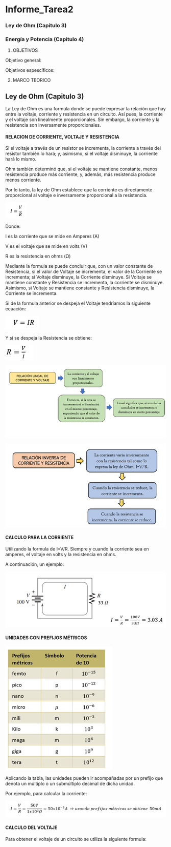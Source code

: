 # Informe_Tarea2
### Ley de Ohm (Capitulo 3)
###  Energía y Potencia (Capitulo 4)

1. OBJETIVOS

Objetivo general:


Objetivos espescíficos:




2. MARCO TEORICO


## Ley de Ohm (Capitulo 3)

La Ley de Ohm es una formula donde se puede expresar la relación que hay entre la voltaje, corriente y resistencia en un circuito. Así pues, la corriente y el voltaje son linealmente proporcionales. Sin embargo, la corriente y la resistencia son inversamente proporcionales.

#### RELACION DE CORRIENTE, VOLTAJE Y RESISTENCIA


Si el voltaje a través de un resistor se incrementa, la corriente a través del resistor también lo hará; y, asimismo, si el voltaje disminuye, la corriente hará lo mismo.

Ohm también determinó que, si el voltaje se mantiene constante, menos resistencia produce más corriente, y, además, más resistencia produce menos corriente.

Por lo tanto, la ley de Ohm establece que la corriente es directamente proporcional al voltaje e inversamente proporcional a la resistencia.

![](https://github.com/NormaCalvopina/Informe_Tarea2/blob/main/Fotos/Captura%20de%20pantalla%202022-05-24%20131724.png)

Donde:

 I es la corriente que se mide en Amperes (A)
 
V es el voltaje que se mide en volts (V)

R es la resistencia en ohms (Ω)

Mediante la formula se puede concluir que, con un valor constante de Resistencia, si el valor de Voltaje se incrementa, el valor de la Corriente se incrementa; si Voltaje disminuye, la Corriente disminuye. Si Voltaje se mantiene constante y Resistencia se incrementa, la corriente se disminuye. Asimismo, si Voltaje se mantiene constante y Resistencia disminuye, la Corriente se incrementa.

Si de la formula anterior se despeja el Voltaje tendríamos la siguiente ecuación:

![](https://github.com/NormaCalvopina/Informe_Tarea2/blob/main/Fotos/Captura%20de%20pantalla%202022-05-24%20132309.png)

Y si se despeja la Resistencia se obtiene: 

![](https://github.com/NormaCalvopina/Informe_Tarea2/blob/main/Fotos/Captura%20de%20pantalla%202022-05-24%20132534.png)

![](https://github.com/NormaCalvopina/Informe_Tarea2/blob/main/Fotos/Captura%20de%20pantalla%202022-05-24%20132751.png)

![](https://github.com/NormaCalvopina/Informe_Tarea2/blob/main/Fotos/Captura%20de%20pantalla%202022-05-24%20133016.png)

#### CALCULO PARA LA CORRIENTE

Utilizando la formula de I=V/R. Siempre y cuando la corriente sea en amperes, el voltaje en volts y la resistencia en ohms.

A continuación, un ejemplo:

![](https://github.com/NormaCalvopina/Informe_Tarea2/blob/main/Fotos/Captura%20de%20pantalla%202022-05-24%20133226.png)

#### UNIDADES CON PREFIJOS MÉTRICOS

![](https://github.com/NormaCalvopina/Informe_Tarea2/blob/main/Fotos/Captura%20de%20pantalla%202022-05-24%20133352.png)

Aplicando la tabla, las unidades pueden ir acompañadas por un prefijo que denota un múltiplo o un submúltiplo decimal de dicha unidad. 

Por ejemplo, para calcular la corriente:

![](https://github.com/NormaCalvopina/Informe_Tarea2/blob/main/Fotos/Captura%20de%20pantalla%202022-05-24%20133515.png)

#### CALCULO DEL VOLTAJE

Para obtener el voltaje de un circuito se utiliza la siguiente formula:



